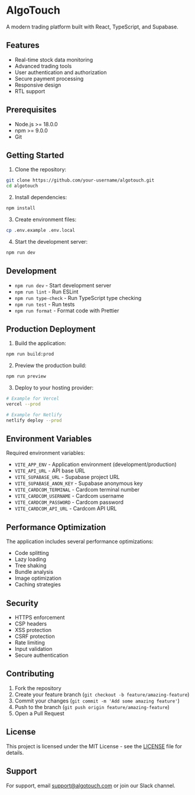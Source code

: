 # AlgoTouch

A modern trading platform built with React, TypeScript, and Supabase.

## Features

- Real-time stock data monitoring
- Advanced trading tools
- User authentication and authorization
- Secure payment processing
- Responsive design
- RTL support

## Prerequisites

- Node.js >= 18.0.0
- npm >= 9.0.0
- Git

## Getting Started

1. Clone the repository:
```bash
git clone https://github.com/your-username/algotouch.git
cd algotouch
```

2. Install dependencies:
```bash
npm install
```

3. Create environment files:
```bash
cp .env.example .env.local
```

4. Start the development server:
```bash
npm run dev
```

## Development

- `npm run dev` - Start development server
- `npm run lint` - Run ESLint
- `npm run type-check` - Run TypeScript type checking
- `npm run test` - Run tests
- `npm run format` - Format code with Prettier

## Production Deployment

1. Build the application:
```bash
npm run build:prod
```

2. Preview the production build:
```bash
npm run preview
```

3. Deploy to your hosting provider:
```bash
# Example for Vercel
vercel --prod

# Example for Netlify
netlify deploy --prod
```

## Environment Variables

Required environment variables:

- `VITE_APP_ENV` - Application environment (development/production)
- `VITE_API_URL` - API base URL
- `VITE_SUPABASE_URL` - Supabase project URL
- `VITE_SUPABASE_ANON_KEY` - Supabase anonymous key
- `VITE_CARDCOM_TERMINAL` - Cardcom terminal number
- `VITE_CARDCOM_USERNAME` - Cardcom username
- `VITE_CARDCOM_PASSWORD` - Cardcom password
- `VITE_CARDCOM_API_URL` - Cardcom API URL

## Performance Optimization

The application includes several performance optimizations:

- Code splitting
- Lazy loading
- Tree shaking
- Bundle analysis
- Image optimization
- Caching strategies

## Security

- HTTPS enforcement
- CSP headers
- XSS protection
- CSRF protection
- Rate limiting
- Input validation
- Secure authentication

## Contributing

1. Fork the repository
2. Create your feature branch (`git checkout -b feature/amazing-feature`)
3. Commit your changes (`git commit -m 'Add some amazing feature'`)
4. Push to the branch (`git push origin feature/amazing-feature`)
5. Open a Pull Request

## License

This project is licensed under the MIT License - see the [LICENSE](LICENSE) file for details.

## Support

For support, email support@algotouch.com or join our Slack channel.
